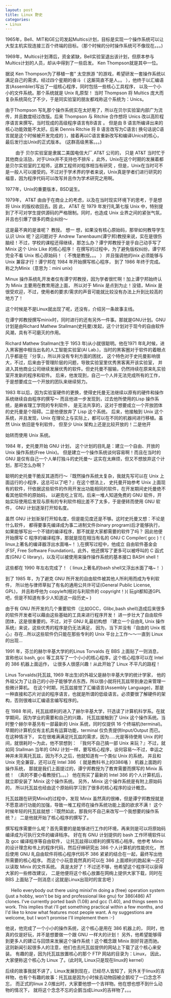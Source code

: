 ```yaml
---
layout: post
title: Linux 野史
categories:
- Linux
---
```


1965年，Bell、MIT和GE公司发起Multics计划，目标是实现一个操作系统可以让大型主机实现连接三百个终端的目标。（那个时候的分时操作系统可不像现在。。。)

1969年，Multics计划滞后，资金紧缺，Bell实验室退出该计划，但原本参与Multics计划的人员，却从中得到了一些启发。 Ken Thompson就是其中一位。

据说 Ken Thompson为了移植一套" 太空旅游 "的游戏，希望研发一套操作系统以满足自己的需求。经过四个星期的奋斗（ 这厮简直不是人。。 ），他终于以汇编语言(Assembler)写出了一组核心程序，同时包括一些核心工具程序， 以及一个小小的文件系统。那个系统就是 Unix 癿原型！ 当时 Thompson 将 Multics 庞大而复杂系统简化了不少，于是同实验室的朋友都戏称这个系统为：Unics。

由于Thompson 写癿那个操作系统实在太好用了，所以在贝尔实验室内部广为流传，并且数度经过改版。后来 Thompson 与 Ritchie 合作想将 Unics 改以高阶程序语言来撰写。当时现成的高级程序语言有B语言 。 但是由 B 语言所编译出来的核心功能效能不太好。后来 Dennis Ritchie 将 B 语言改写为C语言( 换句话说C语言就是这个时候被开发完成的 )，接着再以C语言重新改写和编译Unics的核心，最后发行出Unix的正式版本。 (这群高级黑客。。。)

　　 由于 贝尔实验室是隶属二美国电信大厂 AT&T 公司的， 只是 AT&T 当时忙于其他商业活劢，对于Unix并不支持也不排斥 。此外，Unix在这个时期的发展着都是贝尔实验室的工程师，这群工程师对程序相当有研究 ，但是，Unix在当时可不是一般人可以接受的。不过对于学术界的学者来说，Unix真是学者们进行研究的福音，因为程序代码可以改写并且作为学术研究之用啊。

1977年，Unix的重要版本，BSD诞生。

1979年， AT&T 由由于在商业上的考虑，以及在当时现实环境下的思考，于是想将 Unix 的版权收回去。因 此， AT&T 在 1979 年发行癿第七版 Unix 中，特别提到了不可对学生提供源码的严格限制。同时，也造成 Unix 业界之间的紧张气氛，并且也引爆了很多的商业纠纷～

这是最不爽的是谁呢？ 教授。 想一 想，如果没有核心原始码，那举如何教导学生认识 Unix 呢？这问题对于 Andrew Tanenbaum(谭宁邦)教授来说，实在是很伤脑经！不过，学校的课程还得继续，那怎么办？谭宁邦教授于是乎自己动手写了 Minix 这个 Unix Like 的核心程序！ 在撰写的过程中，为了避免版权纠纷，谭宁邦完全不看 Unix 核心原始码！（ 不愧是教授。。。 ） 并且强调他的inix 必须能够与 Unix 兼容才行！谭宁邦在 1984 年开始撰写核心程序， 到了 1986 年终于完成。称之为Minix（意思为：mini unix)

Minux 操作系统癿开发者仅有谭宁邦教授，因为学者很忙啊！加上谭宁邦始终认为 Minix 主要用在教育用途上面， 所以对于 Minix 是点到为止！没错，Minix 是很受欢迎，不过，使用者的要求/需求的声音可能就比较没有办法上升到比较高的地方了！

这个时候是不是Linux就出现了呢，还没有，介绍另一条故事主线。

在谭宁邦教授撰写minix时，同时进行的还有另外一件事。那就是GNU计划。GNU计划是由Richard Mathew Stallman(史托曼)发起，这个计划对于现今的自由软件风潮，具有不可磨灭的作用。

Richard Mathew Stallman(生于 1953 年)从小就很聪明。他在1971 年癿时候，进入黑客圈中相当出名的人工智能实验室(AI Lab.)，当时的黑客圈对于软件的着眼点几乎都是在『分享』，所以并没有专利方面的困扰， 这个特色对于史托曼影响很大，不过，后来由于管理阶层的问题，导致实验室里优秀黑客离开该实验室， 并进入其他商业公司继续发展优秀的软件。但史托曼不服输，仍然持续在原来癿实验室开发新的程序和软件。 后来，他发现到，自己一个人并无法完成所有的工作，于是想要成立一个开放的团队来继续努力。

1983 年以后，因为实验室硬件的更换，使得史托曼无法继续以原有的硬件和操作系统继续自由程序的撰写～ 而且他进一步发现到，过去他所使用的Lisp 操作系统，是麻省理工学院的专利软件， 是无法共享的，这对于想要成立一个开放团体的史托曼是个阻碍。二是他便放弃了 Lisp 这个系统。 后来，他接触到 Unix 这个系统，并且发现，Unix 在理论上与实际上，都可以在不同的机器间进行移植。虽然 Unix 依旧是专利软件， 但至少 Unix 架构上还是比较开放的！二是他开

始转而使用 Unix 系统。

1984 年，史托曼开始 GNU 计划， 这个计划的目癿是：建立一个自由、开放的 Unix 操作系统(Free Unix)。 但是建立一个操作系统谈何容易啊！而且在当时的 GNU 是仅有自己一个人单打独斗的史托曼～ 这实在太麻烦，但又不想放弃这个计划，那可怎么办啊？

聪明的史托曼干脆反其道而行～『既然操作系统太复杂，我就先写可以在 Unix 上面运行的小程序，这总可以了吧？』在这个想法上， 史托曼开始参考 Unix 上面现有的软件，幵依据这些软件的作用开发出功能相同的软件，在开发期间史托曼绝不看其他软件的原始码， 以避克吃上官司。后来一堆人知道免费的 GNU 软件，开始实际使用后发现与原有的专利软件相比差不了太多，于是便转而使用 GNU 软件， GNU 计划逐渐打开知名度。

虽然 GNU 计划渐渐打开知名度，但是能见度还是不够。这时史托曼又想：不论是什么软件， 都得要事先编译成为事二进制文件(binary program)后才能够执行，如果能够写出一个不错的编译程序，那不就是大家都需要的软件了吗？ 因此他便开始撰写 C 程序的编译程序，那就是现在相当有名的 GNU C Compiler( gcc )！( linux上著名的编译器浮出水面咯~！ ),在撰写过程中，他成立 自由软件基金会 (FSF, Free Software Foundation)。此外，他还撰写了更多可以被呼叫的 C 函式库(GNU C library)，以及可以被使用来操作操作系统的基本接口 BASH shell！

这些都在 1990 年左右完成了！（ linux上著名的bash shell又浮出水面了咯~！ ）

到了 1985 年，为了避克 GNU 所开发的自由软件被其他人所利用而成为专利软件， 所以他与律师草拟了有名的通用公共许可证(General Public License, GPL)， 并且称呼他为 copyleft(相对与利软件的 copyright！)( 玩git都知道GPL吧，但是不知道有多少人知道这一段历史~ )

由于有 GNU 所开发的几个重要软件（比如GCC，Glibc,bash shell)造成后来很多的软件开发者可以藉由这些基础的工具来进行程序开发！ 进一步壮大了自由软件团体，这是很重要的。不过，对于 GNU 癿最初构想 『建立一个自由癿 Unix 操作系统』来说，这些优秀的程序是仍无法满足， 因为，当下并没有『自由的 Unix 核心』存在...所以这些软件仍只能在那些专利的 Unix 平台上工作～～一直到 Linux 的出现...

1991 年，芬兰的赫尔辛基大学的的Linus Torvalds 在 BBS 上面贴了一则消息， 宣称他以 bash, gcc 等工具写了一个小小的核心程序，这个核心程序可以在 Intel 的 386 机器上面运作， 让很多人很感兴趣！从此开始了 Linux 不平凡的路程！

Linus Torvalds(托瓦兹, 1969 年出生)的外祖父是赫尔辛基大学的统计学家， 他的外祖父为了让自己的小孙子能够学点东西，所以很小就将托瓦兹带到身边来管理一些微计算机。 在这个时期，托瓦兹接觉了汇编语言(Assembly Language)，那是一种直接和芯片对谈的程序语言，也就是所谓的低级语言。必须要很了解硬件的架构，否则很难以汇编语言编写程序的。

在 1988 年间，托瓦兹顺利的进入了赫尔辛基大学，幵选读了计算机科学系。在就学期间，因为学业的需要和自己的兴趣， 托瓦兹接触到了 Unix 这个操作系统。当时整个赫尔辛基叧有一部最新的 Unix 系统，同时仅提供 16 个终端机(terminal)。 早期的计算机仅有主机具有运算功能，terminal 仅负责提供Input/Output 而已。在这种情冴下， 实在很难满满足托瓦兹的需求，因为.....光是等待使用 Unix 的时间，就很耗时～为此，他不禁想到： 『我何不自己搞一部 Unix 来玩？』不过，就如同 Stallman 当年的 GNU 计划一样，要写核心程序，谈何容易～不过，幸运之神并未背离托瓦兹，因为不久之后，他就知道有一个类似 Unix 的系统， 并且和 Unix 完全兼容，还可以在 Intel 386 （ 就是教科书上的I386咯 ） 机器上面跑的操作系统， 那就是我们上面提过的，谭宁邦教授为了教育需要而撰写的 Minix 系统！ （真的不要小看教授们。。。） 他在购买了最新的 Intel 386 的个人计算机后，就立即安装了 Minix 这个操作系统。 另外，Minix 这个操作系统是有附上原始码的， 所以托瓦兹也经由这个原始码学习到了很多的核心程序的设计概念。

托瓦兹跟在研究Minix的过程中，发现 Minix 虽然真的很棒，但是谭宁邦教授就是不愿意进行功能的加强，导致一堆工程师在操作系统功能上面的欲求不满！ 这个时候年轻的托瓦兹就想：『既然如此，那我何不自己来改写一个我想要的操作系统？』 二是他就开始了核心程序的撰写了。

撰写程序需要什么呢？首先需要的是能够进行工作的环境，再来则是可以将原始码编译成为可执行文件的编译秳序。 好在有 GNU 计划提供的 bash 工作环境软件以及 gcc 编译程序等自由软件， 让托瓦兹得以顺利的撰写核心秳序。他参考 Minix 的设计理念和书上的程序代码，然后仔绅研究出 386 个人计算机的性能优化， 然后使用 GNU 癿自由软件将核心程序代码不 386 紧紧的结合在一起，最终写出他所需要的核心程序。 而这个小玩意竟然真的可以在 386 上面顺利的跑起来～还可以读取 Minix 的文件系统。 真是太好了！不过还不够，他希望这个程序可以获得大家的一些修改建议， 二是他便将这个核心放置在网绚上提供大家下载，同时在 BBS 上面贴了一则消息:( 这就是Linux出现时的宣言吧 ）

　 Hello everybody out there using minixI'm doing a (free) operation system (just a hobby, won't be big and professional like gnu) for 386(486) AT clones. I've currently ported bash (1.08) and gcc (1.40),  and things seem to work. This implies that i'll get  something practical within a few months, and I'd like to know  what features most people want. A ny suggestions are welcome,  but I won't promise I'll implement them :-)

他说，他完成了一个小小的操作系统，这个核心是用在 386 机器上的， 同时，他真的仅是好玩，并不是想要做一个跟 GNU 一样大的计划！ 另外，他希望能够得到更多人的建讧与回馈来发展这个操作系统！这个概念跟 Minix 刚好背道而驰。 这则新闻引起很多人的注意，他们也去托瓦兹提供的网站上下载了这个核心来安装。 有趣的是，因为托瓦兹放置核心的那个 FTP 网站的目录为：Linux， 因此，大家便称这个核心为 Linux 了。(此时癿 Linux只是现在linux的 kernel）

后续的故事我就不讲了，Linux发展到现在，已经尽人皆知了，另外关于linux的吉祥物，也有个有趣的故事：托瓦兹是因为小时候去动物园被企鹅咬了一口念念不忘， 而正式的linux 2.0推出时，大家要他想一个吉祥物。他在想也想不到什么动物的情况下， 就将这个念念不忘的企鹅当成Linux的吉祥物了。。。
